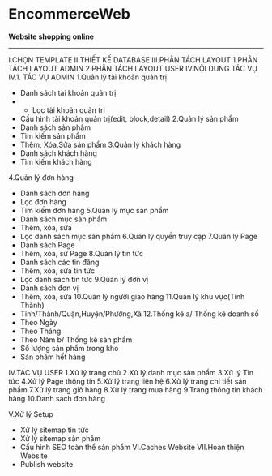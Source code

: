 # EncommerceWeb
**Website shopping online**
***
I.CHỌN TEMPLATE
II.THIẾT KẾ DATABASE
III.PHÂN TÁCH LAYOUT
1.PHÂN TÁCH LAYOUT ADMIN
2.PHÂN TÁCH LAYOUT USER
IV.NỘI DUNG TÁC VỤ
IV.1. TÁC VỤ ADMIN
1.Quản lý tài khoản quản trị
+ Danh sách tài khoản quản trị
+ + Lọc tài khoản quản trị
+ Cấu hình tài khoản quản trị(edit, block,detail)
2.Quản lý sản phẩm
+ Danh sách sản phẩm
+ Tìm kiếm sản phẩm
+ Thêm, Xóa,Sửa sản phẩm
3.Quản lý khách hàng
+ Danh sách khách hàng
+ Tìm kiếm khách hàng
  
4.Quản lý đơn hàng
+ Danh sách đơn hàng
+ Lọc đơn hàng
+ Tìm kiếm đơn hàng
5.Quản lý mục sản phẩm
+ Danh sách mục sản phẩm
+ Thêm, xóa, sửa
+ Lọc danh sách mục sản phẩm
6.Quản lý quyền truy cập
7.Quản lý Page
+ Danh sách Page
+ Thêm, xóa, sử Page
8.Quản lý tin tức
+ Danh sách các tin đăng
+ Thêm, xóa, sửa tin tức
+ Lọc danh sach tin tức
9.Quản lý đơn vị
+ Danh sách đơn vị
+ Thêm, xóa, sửa
10.Quản lý người giao hàng
11.Quản lý khu vực(Tỉnh Thành)
+ Tỉnh/Thành/Quận,Huyện/Phường,Xã
12.Thống kê
a/ Thống kê doanh số
+ Theo Ngày
+ Theo Tháng
+ Theo Năm
b/ Thống kê sản phẩm
+ Số lượng sản phẩm trong kho
+ Sản phâm hết hàng

IV.TÁC VỤ USER
1.Xử lý trang chủ
2.Xử lý danh mục sản phẩm
3.Xử lý Tin tức
4.Xử lý Page thông tin
5.Xử lý trang liên hệ
6.Xử lý trang chi tiết sản phẩm
7.Xử lý trang giỏ hàng
8.Xử lý trang mua hàng
9.Trang thông tin khách hàng
10.Danh sách đơn hàng


V.Xử lý Setup
+ Xử lý sitemap tin tức
+ Xử lý sitemap sản phẩm
+ Cấu hình SEO toàn thể sản phẩm
VI.Caches Website
VII.Hoàn thiện Website
+ Publish website


